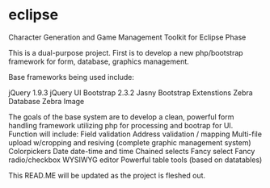 eclipse
=======

Character Generation and Game Management Toolkit for Eclipse Phase

This is a dual-purpose project. First is to develop a new php/bootstrap framework for form, database, graphics management.

Base frameworks being used include:

jQuery 1.9.3
jQuery UI
Bootstrap 2.3.2
Jasny Bootstrap Extenstions
Zebra Database
Zebra Image

The goals of the base system are to develop a clean, powerful form handling framework utilizing php for processing and bootrap for UI.
Function will include:
    Field validation
    Address validation / mapping
    Multi-file upload w/cropping and resiving (complete graphic management system)
    Colorpickers
    Date date-time and time
    Chained selects
    Fancy select
    Fancy radio/checkbox
    WYSIWYG editor
    Powerful table tools (based on datatables)
  
This READ.ME will be updated as the project is fleshed out.
